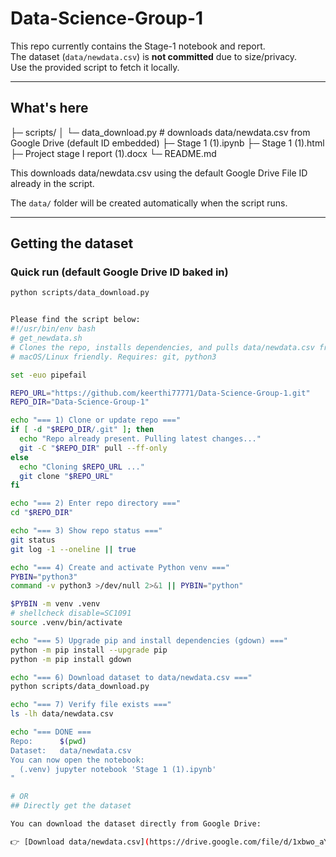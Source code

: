 # Data-Science-Group-1

This repo currently contains the Stage-1 notebook and report.  
The dataset (`data/newdata.csv`) is **not committed** due to size/privacy.  
Use the provided script to fetch it locally.

---

## What's here

├─ scripts/
│ └─ data_download.py # downloads data/newdata.csv from Google Drive (default ID embedded)
├─ Stage 1 (1).ipynb
├─ Stage 1 (1).html
├─ Project stage I report (1).docx
└─ README.md

This downloads data/newdata.csv using the default Google Drive File ID already in the script.


The `data/` folder will be created automatically when the script runs.

---

## Getting the dataset

### Quick run (default Google Drive ID baked in)
```bash
python scripts/data_download.py


Please find the script below:
#!/usr/bin/env bash
# get_newdata.sh
# Clones the repo, installs dependencies, and pulls data/newdata.csv from Google Drive.
# macOS/Linux friendly. Requires: git, python3

set -euo pipefail

REPO_URL="https://github.com/keerthi77771/Data-Science-Group-1.git"
REPO_DIR="Data-Science-Group-1"

echo "=== 1) Clone or update repo ==="
if [ -d "$REPO_DIR/.git" ]; then
  echo "Repo already present. Pulling latest changes..."
  git -C "$REPO_DIR" pull --ff-only
else
  echo "Cloning $REPO_URL ..."
  git clone "$REPO_URL"
fi

echo "=== 2) Enter repo directory ==="
cd "$REPO_DIR"

echo "=== 3) Show repo status ==="
git status
git log -1 --oneline || true

echo "=== 4) Create and activate Python venv ==="
PYBIN="python3"
command -v python3 >/dev/null 2>&1 || PYBIN="python"

$PYBIN -m venv .venv
# shellcheck disable=SC1091
source .venv/bin/activate

echo "=== 5) Upgrade pip and install dependencies (gdown) ==="
python -m pip install --upgrade pip
python -m pip install gdown

echo "=== 6) Download dataset to data/newdata.csv ==="
python scripts/data_download.py

echo "=== 7) Verify file exists ==="
ls -lh data/newdata.csv

echo "=== DONE ===
Repo:      $(pwd)
Dataset:   data/newdata.csv
You can now open the notebook:
  (.venv) jupyter notebook 'Stage 1 (1).ipynb'
"

# OR
## Directly get the dataset

You can download the dataset directly from Google Drive:

👉 [Download data/newdata.csv](https://drive.google.com/file/d/1xbwo_aYWxF0Cw90QygnfT1lA-RzsNkS7/view?usp=sharing)

